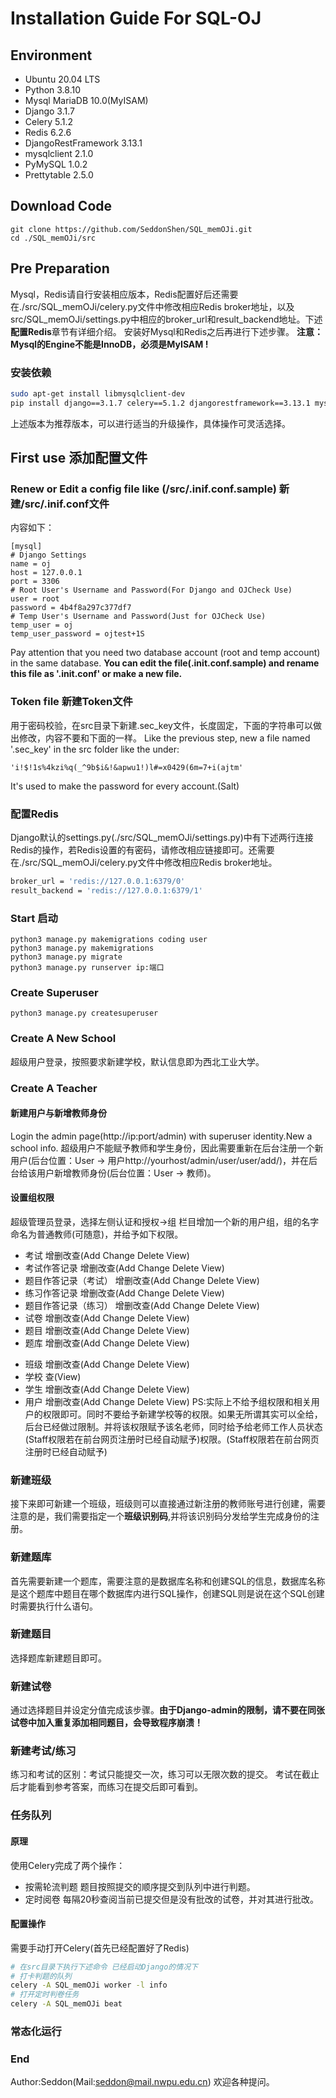 # Installation Guide For SQL-OJ
## Environment
- Ubuntu 20.04 LTS
- Python 3.8.10
- Mysql MariaDB 10.0(MyISAM)
- Django 3.1.7
- Celery 5.1.2
- Redis 6.2.6
- DjangoRestFramework 3.13.1
- mysqlclient 2.1.0
- PyMySQL 1.0.2
- Prettytable 2.5.0
## Download Code
```shell
git clone https://github.com/SeddonShen/SQL_memOJi.git
cd ./SQL_memOJi/src
```
## Pre Preparation
Mysql，Redis请自行安装相应版本，Redis配置好后还需要在./src/SQL_memOJi/celery.py文件中修改相应Redis broker地址，以及src/SQL_memOJi/settings.py中相应的broker_url和result_backend地址。下述**配置Redis**章节有详细介绍。
安装好Mysql和Redis之后再进行下述步骤。
**注意：Mysql的Engine不能是InnoDB，必须是MyISAM	!**
### 安装依赖
```bash
sudo apt-get install libmysqlclient-dev
pip install django==3.1.7 celery==5.1.2 djangorestframework==3.13.1 mysqlclient==2.1.0 pymysql==1.0.2 prettytable==2.5.0 redis==4.1.3
```
上述版本为推荐版本，可以进行适当的升级操作，具体操作可灵活选择。
## First use 添加配置文件
### Renew or Edit a config file like (/src/.inif.conf.sample) 新建/src/.inif.conf文件
内容如下：
```config
[mysql]
# Django Settings
name = oj
host = 127.0.0.1
port = 3306
# Root User's Username and Password(For Django and OJCheck Use)
user = root
password = 4b4f8a297c377df7
# Temp User's Username and Password(Just for OJCheck Use)
temp_user = oj
temp_user_password = ojtest+1S
```
Pay attention that you need two database account (root and temp account) in the same database.
**You can edit the file(.init.conf.sample) and rename this file as '.init.conf' or make a new file.**
### Token file 新建Token文件
用于密码校验，在src目录下新建.sec_key文件，长度固定，下面的字符串可以做出修改，内容不要和下面的一样。
Like the previous step, new a file named '.sec_key' in the src folder like the under:
```Token
'i!$!1s%4kzi%q(_^9b$i&!&apwu1!)l#=x0429(6m=7+i(ajtm'
```
It's used to make the password for every account.(Salt)
### 配置Redis
Django默认的settings.py(./src/SQL_memOJi/settings.py)中有下述两行连接Redis的操作，若Redis设置的有密码，请修改相应链接即可。还需要在./src/SQL_memOJi/celery.py文件中修改相应Redis broker地址。
``` bash
broker_url = 'redis://127.0.0.1:6379/0'
result_backend = 'redis://127.0.0.1:6379/1'
```
### Start 启动
``` shell
python3 manage.py makemigrations coding user
python3 manage.py makemigrations
python3 manage.py migrate
python3 manage.py runserver ip:端口
```
### Create Superuser
``` shell
python3 manage.py createsuperuser
```
### Create A New School
超级用户登录，按照要求新建学校，默认信息即为西北工业大学。
### Create A Teacher
#### 新建用户与新增教师身份
Login the admin page(http://ip:port/admin) with superuser identity.New a school info.
超级用户不能赋予教师和学生身份，因此需要重新在后台注册一个新用户(后台位置：User -> 用户http://yourhost/admin/user/user/add/)，并在后台给该用户新增教师身份(后台位置：User -> 教师)。

#### 设置组权限
超级管理员登录，选择左侧认证和授权->组 栏目增加一个新的用户组，组的名字命名为普通教师(可随意)，并给予如下权限。
- 考试 增删改查(Add Change Delete View)
- 考试作答记录 增删改查(Add Change Delete View)
- 题目作答记录（考试） 增删改查(Add Change Delete View)
- 练习作答记录 增删改查(Add Change Delete View)
- 题目作答记录（练习） 增删改查(Add Change Delete View)
- 试卷 增删改查(Add Change Delete View)
- 题目 增删改查(Add Change Delete View)
- 题库 增删改查(Add Change Delete View)
<!-- - 内容类型 增删改查(Add Change Delete View)
- 会话 增删改查(Add Change Delete View) -->
- 班级 增删改查(Add Change Delete View)
- 学校 查(View)
- 学生 增删改查(Add Change Delete View)
- 用户 增删改查(Add Change Delete View)
PS:实际上不给予组权限和相关用户的权限即可。同时不要给予新建学校等的权限。如果无所谓其实可以全给，后台已经做过限制。并将该权限赋予该名老师，同时给予给老师工作人员状态(Staff权限若在前台网页注册时已经自动赋予)权限。(Staff权限若在前台网页注册时已经自动赋予)
### 新建班级
接下来即可新建一个班级，班级则可以直接通过新注册的教师账号进行创建，需要注意的是，我们需要指定一个**班级识别码**,并将该识别码分发给学生完成身份的注册。
### 新建题库
首先需要新建一个题库，需要注意的是数据库名称和创建SQL的信息，数据库名称是这个题库中题目在哪个数据库内进行SQL操作，创建SQL则是说在这个SQL创建时需要执行什么语句。
### 新建题目
选择题库新建题目即可。
### 新建试卷
通过选择题目并设定分值完成该步骤。**由于Django-admin的限制，请不要在同张试卷中加入重复添加相同题目，会导致程序崩溃！**
### 新建考试/练习
练习和考试的区别：考试只能提交一次，练习可以无限次数的提交。
考试在截止后才能看到参考答案，而练习在提交后即可看到。

### 任务队列
#### 原理
使用Celery完成了两个操作：
- 按需轮流判题
题目按照提交的顺序提交到队列中进行判题。
- 定时阅卷
每隔20秒查阅当前已提交但是没有批改的试卷，并对其进行批改。
#### 配置操作
需要手动打开Celery(首先已经配置好了Redis)
```bash
# 在src目录下执行下述命令 已经启动Django的情况下
# 打卡判题的队列
celery -A SQL_memOJi worker -l info
# 打开定时判卷任务
celery -A SQL_memOJi beat
```
### 常态化运行

### End
Author:Seddon(Mail:seddon@mail.nwpu.edu.cn)
欢迎各种提问。
